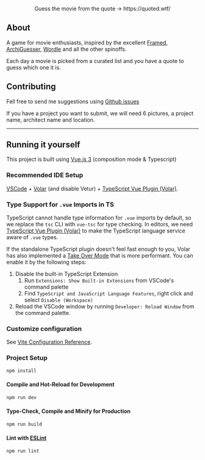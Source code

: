 <div align="center">
</div>
<br/>
<p align="center">
   Guess the movie from the quote -> https://quoted.wtf/
</p>

## About

A game for movie enthusiasts, inspired by the excellent [Framed](https://framed.wtf), [ArchiGuesser](https://archiguesser.com/), [Wordle](https://https://www.nytimes.com/games/wordle/index.html) and all the other spinoffs.

Each day a movie is picked from a curated list and you have a quote to guess which one it is.

## Contributing

Fell free to send me suggestions using [Github issues](https://github.com/ulyis/quoted/issues)

If you have a project you want to submit, we will need 6 pictures, a project name, architect name and location.

---

## Running it yourself

This project is built using [Vue.js 3](https://vuejs.org/) (composition mode & Typescript)

### Recommended IDE Setup

[VSCode](https://code.visualstudio.com/) + [Volar](https://marketplace.visualstudio.com/items?itemName=Vue.volar) (and disable Vetur) + [TypeScript Vue Plugin (Volar)](https://marketplace.visualstudio.com/items?itemName=Vue.vscode-typescript-vue-plugin).

### Type Support for `.vue` Imports in TS

TypeScript cannot handle type information for `.vue` imports by default, so we replace the `tsc` CLI with `vue-tsc` for type checking. In editors, we need [TypeScript Vue Plugin (Volar)](https://marketplace.visualstudio.com/items?itemName=Vue.vscode-typescript-vue-plugin) to make the TypeScript language service aware of `.vue` types.

If the standalone TypeScript plugin doesn't feel fast enough to you, Volar has also implemented a [Take Over Mode](https://github.com/johnsoncodehk/volar/discussions/471#discussioncomment-1361669) that is more performant. You can enable it by the following steps:

1. Disable the built-in TypeScript Extension
   1. Run `Extensions: Show Built-in Extensions` from VSCode's command palette
   2. Find `TypeScript and JavaScript Language Features`, right click and select `Disable (Workspace)`
2. Reload the VSCode window by running `Developer: Reload Window` from the command palette.

### Customize configuration

See [Vite Configuration Reference](https://vitejs.dev/config/).

### Project Setup

```sh
npm install
```

#### Compile and Hot-Reload for Development

```sh
npm run dev
```

#### Type-Check, Compile and Minify for Production

```sh
npm run build
```

#### Lint with [ESLint](https://eslint.org/)

```sh
npm run lint
```
